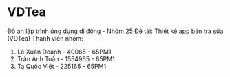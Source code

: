 # VDTea
Đồ án lập trình ứng dụng di động - Nhóm 25
Đề tài: Thiết kế app bán trà sữa (VDTea)
Thành viên nhóm:

1. Lê Xuân Doanh - 40065 - 65PM1
2. Trần Anh Tuấn - 1554965 - 65PM1
3. Tạ Quốc Việt - 225165 - 65PM1